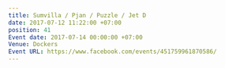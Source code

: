 ```yaml
---
title: Sumvilla / Pjan / Puzzle / Jet D
date: 2017-07-12 11:22:00 +07:00
position: 41
Event date: 2017-07-14 00:00:00 +07:00
Venue: Dockers
Event URL: https://www.facebook.com/events/451759961870586/
---
```


